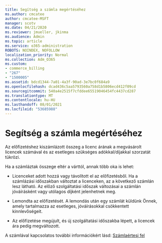 ```yaml
---
title: Segítség a számla megértéséhez
ms.author: cmcatee
author: cmcatee-MSFT
manager: scotv
ms.date: 04/21/2020
ms.reviewer: jmueller, jkinma
ms.audience: Admin
ms.topic: article
ms.service: o365-administration
ROBOTS: NOINDEX, NOFOLLOW
localization_priority: Normal
ms.collection: Adm_O365
ms.custom:
- commerce_billing
- "267"
- "1500005"
ms.assetid: bdcd1344-7a01-4a3f-90ad-3e7bc0f684a9
ms.openlocfilehash: dcad436c5aa5793560a758d1b5806ecd412f09cd
ms.sourcegitcommit: 540a4e2515f7cfddee65519046454fc4437cd287
ms.translationtype: MT
ms.contentlocale: hu-HU
ms.lasthandoff: 08/01/2021
ms.locfileid: "53685988"
---
```

# <a name="help-understanding-your-bill"></a>Segítség a számla megértéséhez

Az előfizetéshez kiszámlázott összeg a licenc árának a megvásárolt licencek számával és az esetleges szükséges adókkal/díjakkal szorzatát tükrözi.
  
Ha a számláztak összege eltér a várttól, annak több oka is lehet:
  
- Licenceket adott hozzá vagy távolított el az előfizetésből. Ha a számlázási időszakban változtat a licenceken, az a következő számlán lesz látható. Az előző szolgáltatási időszak változásai a számlán jóváírásként vagy utólagos díjként jelenhetnek meg.

- Lemondta az előfizetését. A lemondás után egy számlát küldünk Önnek, amely tartalmazza az esetleges, jóváírásokkal csökkentett kinnlevőségeit.

- Az előfizetése megújult, és új szolgáltatási időszakba lépett, a licencek ára pedig megváltozott.

A számlával kapcsolatos további információkért lásd: [Számlaértesj fel](/microsoft-365/commerce/billing-and-payments/understand-your-invoice2)
